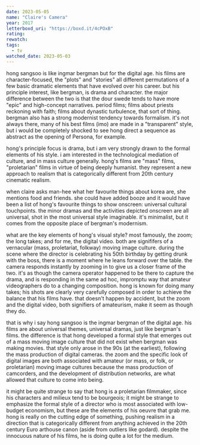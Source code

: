 ```yaml
---
date: 2023-05-05
name: "Claire's Camera"
year: 2017
letterboxd_uri: "https://boxd.it/4cPOxB"
rating: 
rewatch: 
tags:
  - tv
watched_date: 2023-05-03
---
```


hong sangsoo is like ingmar bergman but for the digital age. his films are character-focused, the "plots" and "stories" all different permutations of a few basic dramatic elements that have evolved over his career. but his principle interest, like bergman, is drama and character. the major difference between the two is that the dour swede tends to have more "epic" and high-concept narratives. period films; films about priests reckoning with faith; films about dynastic turbulence, that sort of thing. bergman also has a strong modernist tendency towards formalism. it's not always there, many of his best films (imo) are made in a "transparent" style, but i would be completely shocked to see hong direct a sequence as abstract as the opening of Persona, for example.

hong's principle focus is drama, but i am very strongly drawn to the formal elements of his style. i am interested in the technological mediation of culture, and in mass culture generally. hong's films are "mass" films, "proletarian" films in virtue of being deeply humanist. they represent a new approach to realism that is categorically different from 20th century cinematic realism. 

when claire asks man-hee what her favourite things about korea are, she mentions food and friends. she could have added booze and it would have been a list of hong's favourite things to show onscreen: universal cultural touchpoints. the minor dramas and the activities depicted onscreen are all universal, shot in the most universal style imaginable. it's minimalist, but it comes from the opposite place of bergman's modernism.

what are the key elements of hong's visual style? most famously, the zoom; the long takes; and for me, the digital video. both are signififers of a vernacular (mass, proletariat, folkway) moving image culture. during the scene where the director is celebrating his 50th birthday by getting drunk with the boss, there is a moment where he leans forward over the table. the camera responds instantly by zooming in to give us a closer frame of the two. it's as though the camera operator happened to be there to capture the drama, and is responding in the same ad hoc, impromptu way that amateur videographers do to a changing composition. hong is known for doing many takes; his shots are clearly very carefully composed in order to achieve the balance that his films have. that doesn't happen by accident, but the zoom and the digital video, both signifiers of amateurism, make it seem as though they do.

that is why i say hong sangsoo is the ingmar bergman of the digital age. his films are about universal themes, universal dramas, just like bergman's films. the difference is that hong developed a formal style that emerges out of a mass moving image culture that did not exist when bergman was making movies. that style only arose in the 90s (at the earliest), following the mass production of digital cameras. the zoom and the specific look of digital images are both associated with amateur (or mass, or folk, or proletarian) moving image cultures because the mass production of camcorders, and the development of distribution networks, are what allowed that culture to come into being. 

it might be quite strange to say that hong is a proletarian filmmaker, since his characters and milieux tend to be bourgeois; it might be strange to emphasize the formal style of a director who is most associated with low-budget economism, but these are the elements of his oeuvre that grab me. hong is really on the cutting edge of something, pushing realism in a direction that is categorically different from anything achieved in the 20th century Euro arthouse canon (aside from outliers like godard). despite the innocuous nature of his films, he is doing quite a lot for the medium.
